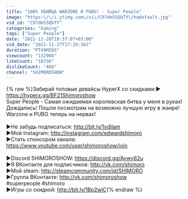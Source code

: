 ```yaml
---
title: "100% УБИЙЦА WARZONE И PUBG! - Super People"
image: "https:\/\/i.ytimg.com\/vi\/C97dm55QbTY\/hqdefault.jpg"
vid_id: "C97dm55QbTY"
categories: "Gaming"
tags: ["Super People"]
date: "2021-11-28T19:37:07+03:00"
vid_date: "2021-11-27T17:29:36Z"
duration: "PT49M20S"
viewcount: "132966"
likeCount: "18336"
dislikeCount: "466"
channel: "SHIMOROSHOW"
---
```

{% raw %}Забирай топовые девайсы HyperX со скидками:► <a rel="nofollow" target="blank" href="https://hyperx.gg/BF21Shimoroshow">https://hyperx.gg/BF21Shimoroshow</a><br />Super People - Самая ожидаемая королевская битва у меня в руках! Дождались! Пошли посмотрим на возможно лучшую игру в жанре! Warzone и PUBG теперь на нервах!<br /><br />►Не забудь подписаться: <a rel="nofollow" target="blank" href="http://bit.ly/1vdiIam">http://bit.ly/1vdiIam</a><br />►Мой Instagram: <a rel="nofollow" target="blank" href="http://instagram.com/edwardshimoro">http://instagram.com/edwardshimoro</a><br />►Стать спонсором канала: <a rel="nofollow" target="blank" href="https://www.youtube.com/user/shimoroshow/join">https://www.youtube.com/user/shimoroshow/join</a><br /><br />►Discord SHIMOROSHOW: <a rel="nofollow" target="blank" href="https://discord.gg/Aywv62u">https://discord.gg/Aywv62u</a><br />►Я ВКонтакте для подписчиков: <a rel="nofollow" target="blank" href="http://vk.com/shimoro">http://vk.com/shimoro</a><br />►Мой steam: <a rel="nofollow" target="blank" href="http://steamcommunity.com/id/SHIMORO">http://steamcommunity.com/id/SHIMORO</a><br />►Группа ВКонтакте: <a rel="nofollow" target="blank" href="http://vk.com/shimoroshow">http://vk.com/shimoroshow</a><br />#superpeople #shimoro<br />►Игры со скидкой: <a rel="nofollow" target="blank" href="http://bit.ly/1Bp2wiC">http://bit.ly/1Bp2wiC</a>{% endraw %}
